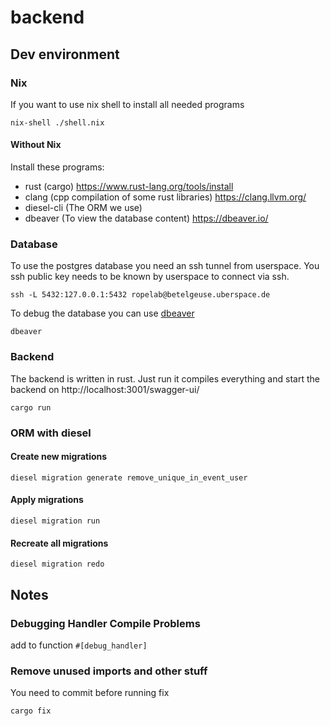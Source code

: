 # backend

## Dev environment 

### Nix
If you want to use nix shell to install all needed programs
```shell
nix-shell ./shell.nix
```

#### Without Nix 
Install these programs:
- rust (cargo) https://www.rust-lang.org/tools/install
- clang (cpp compilation of some rust libraries) https://clang.llvm.org/
- diesel-cli (The ORM we use)
- dbeaver (To view the database content) https://dbeaver.io/


### Database
To use the postgres database you need an ssh tunnel from userspace.
You ssh public key needs to be known by userspace to connect via ssh.
```shell
ssh -L 5432:127.0.0.1:5432 ropelab@betelgeuse.uberspace.de
```

To debug the database you can use [dbeaver](https://dbeaver.io/)
```shell
dbeaver
```

### Backend
The backend is written in rust. 
Just run it compiles everything and start the backend on http://localhost:3001/swagger-ui/
```shell
cargo run
```

### ORM with diesel

#### Create new migrations
```shell
diesel migration generate remove_unique_in_event_user
```

#### Apply migrations
```shell
diesel migration run
```

#### Recreate all migrations
```shell
diesel migration redo
```

## Notes
### Debugging Handler Compile Problems 
add to function `#[debug_handler]`

### Remove unused imports and other stuff 
You need to commit before running fix
```shell
cargo fix
```
